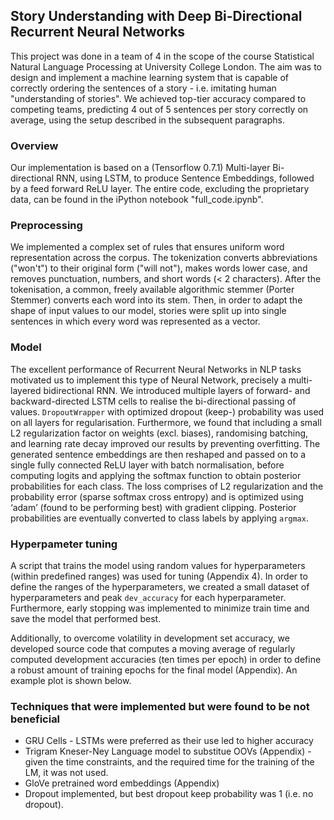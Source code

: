 ## Story Understanding with Deep Bi-Directional Recurrent Neural Networks

This project was done in a team of 4 in the scope of the course Statistical Natural Language Processing at University College London. The aim was to design and implement a machine learning system that is capable of correctly ordering the sentences of a story - i.e. imitating human "understanding of stories". We achieved top-tier accuracy compared to competing teams, predicting 4 out of 5 sentences per story correctly on average, using the setup described in the subsequent paragraphs.
</b>

### Overview

Our implementation is based on a (Tensorflow 0.7.1) Multi-layer Bi-directional RNN, using LSTM, to produce Sentence Embeddings, followed by a feed forward ReLU layer. The entire code, excluding the proprietary data, can be found in the iPython notebook "full_code.ipynb".

### Preprocessing

We implemented a complex set of rules that ensures uniform word representation across the corpus. The tokenization converts abbreviations ("won't") to their original form ("will not"), makes words lower case, and removes punctuation, numbers, and short words (< 2 characters). After the tokenisation, a common, freely available algorithmic stemmer (Porter Stemmer) converts each word into its stem. Then, in order to adapt the shape of input values to our model, stories were split up into single sentences in which every word was represented as a vector.

### Model

The excellent performance of Recurrent Neural Networks in NLP tasks motivated us to implement this type of Neural Network, precisely a multi-layered bidirectional RNN. We introduced multiple layers of forward- and backward-directed LSTM cells to realise the bi-directional passing of values. `DropoutWrapper` with optimized dropout (keep-) probability was used on all layers for regularisation. Furthermore, we found that including a small L2 regularization factor on weights (excl. biases), randomising batching, and learning rate decay improved our results by preventing overfitting. The generated sentence embeddings are then reshaped and passed on to a single fully connected ReLU layer with batch normalisation, before computing logits and applying the softmax function to obtain posterior probabilities for each class. The loss comprises of L2 regularization and the probability error (sparse softmax cross entropy) and is optimized using ‘adam’ (found to be performing best) with gradient clipping. Posterior probabilities are eventually converted to class labels by applying `argmax`.

### Hyperpameter tuning

A script that trains the model using random values for hyperparameters (within predefined ranges) was used for tuning (Appendix 4). In order to define the ranges of the hyperparameters, we created a small dataset of hyperparameters and peak `dev_accuracy` for each hyperparameter. Furthermore, early stopping was implemented to minimize train time and save the model that performed best.

Additionally, to overcome volatility in development set accuracy, we developed source code that computes a moving average of regularly computed development accuracies (ten times per epoch) in order to define a robust amount of training epochs for the final model (Appendix). An example plot is shown below.

### Techniques that were implemented but were found to be not beneficial

* GRU Cells - LSTMs were preferred as their use led to higher accuracy
* Trigram Kneser-Ney Language model to substitue OOVs (Appendix) - given the time constraints, and the required time for the training of the LM, it was not used.
* GloVe pretrained word embeddings (Appendix) 
* Dropout implemented, but best dropout keep probability was 1 (i.e. no dropout).
